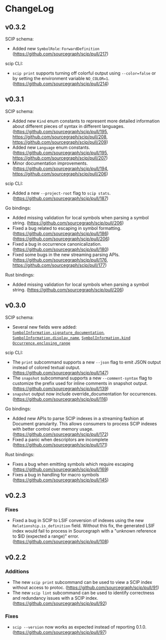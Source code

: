 # ChangeLog

## v0.3.2

SCIP schema:

- Added new `SymbolRole`: `ForwardDefinition`
  (https://github.com/sourcegraph/scip/pull/217)

scip CLI:

- `scip print` supports turning off colorful output using `--color=false` or
  by setting the environment variable `NO_COLOR=1`.
  (https://github.com/sourcegraph/scip/pull/214)

## v0.3.1

SCIP schema:

- Added new `Kind` enum constants to represent more detailed
  information about different pieces of syntax in different languages.
  (https://github.com/sourcegraph/scip/pull/195,
  https://github.com/sourcegraph/scip/pull/208,
  https://github.com/sourcegraph/scip/pull/209)
- Added new `Language` enum constants.
  (https://github.com/sourcegraph/scip/pull/195,
  https://github.com/sourcegraph/scip/pull/207)
- Minor documentation improvements.
  (https://github.com/sourcegraph/scip/pull/194,
  https://github.com/sourcegraph/scip/pull/206)

scip CLI:

- Added a new `--project-root` flag to `scip stats`.
  (https://github.com/sourcegraph/scip/pull/187)

Go bindings:

- Added missing validation for local symbols when
  parsing a symbol string.
  (https://github.com/sourcegraph/scip/pull/206)
- Fixed a bug related to escaping in symbol formatting.
  (https://github.com/sourcegraph/scip/pull/186)
  (https://github.com/sourcegraph/scip/pull/206)
- Fixed a bug in occurrence canonicalization.
  (https://github.com/sourcegraph/scip/pull/180)
- Fixed some bugs in the new streaming parsing APIs.
  (https://github.com/sourcegraph/scip/pull/176,
  https://github.com/sourcegraph/scip/pull/177)

Rust bindings:

- Added missing validation for local symbols when
  parsing a symbol string.
  (https://github.com/sourcegraph/scip/pull/206)

## v0.3.0

SCIP schema:

- Several new fields were added:
  [`SymbolInformation.signature_documentation`](https://github.com/sourcegraph/scip/pull/159),
  [`SymbolInformation.display_name`](https://github.com/sourcegraph/scip/pull/158),
  [`SymbolInformation.kind`](https://github.com/sourcegraph/scip/pull/156)
  [`Occurrence.enclosing_range`](https://github.com/sourcegraph/scip/pull/150)

scip CLI:

- The `print` subcommand supports a new `--json` flag to emit JSON output
  instead of colored textual output. (https://github.com/sourcegraph/scip/pull/147)
- The `snapshot` subcommand supports a new `--comment-syntax` flag
  to customize the prefix used for inline comments in snapshot output.
  (https://github.com/sourcegraph/scip/pull/139)
- `snapshot` output now include override_documentation for occurrences.
  (https://github.com/sourcegraph/scip/pull/116)

Go bindings:

- Added new APIs to parse SCIP indexes in a streaming
  fashion at Document granularity. This allows consumers
  to process SCIP indexes with better control over memory usage.
  (https://github.com/sourcegraph/scip/pull/172)
- Fixed a panic when descriptors are incomplete
  (https://github.com/sourcegraph/scip/pull/171)

Rust bindings:

- Fixes a bug when emitting symbols which require escaping
  (https://github.com/sourcegraph/scip/pull/169)
- Fixes a bug in handling for macro symbols
  (https://github.com/sourcegraph/scip/pull/145)

## v0.2.3

### Fixes

- Fixed a bug in SCIP to LSIF conversion of indexes using the new `Relationship.is_definition` field. Without this fix, the generated LSIF index would fail to process in Sourcegraph with a "unknown reference to $ID (expected a range)" error. (https://github.com/sourcegraph/scip/pull/108)

## v0.2.2

### Additions

- The new `scip print` subcommand can be used to view a SCIP index without access to protoc. (https://github.com/sourcegraph/scip/pull/91)
- The new `scip lint` subcommand can be used to identify correctness and redundancy issues with a SCIP index. (https://github.com/sourcegraph/scip/pull/92)

### Fixes

- `scip --version` now works as expected instead of reporting 0.1.0. (https://github.com/sourcegraph/scip/pull/97)
